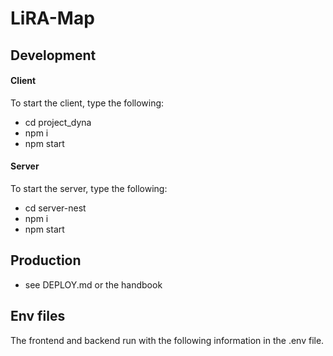 # LiRA-Map

## Development
#### Client
To start the client, type the following:
 - cd project_dyna
 - npm i
 - npm start

#### Server
To start the server, type the following:
 - cd server-nest
 - npm i
 - npm start
 
## Production
 - see DEPLOY.md or the handbook

## Env files
The frontend and backend run with the following information in the .env file.
